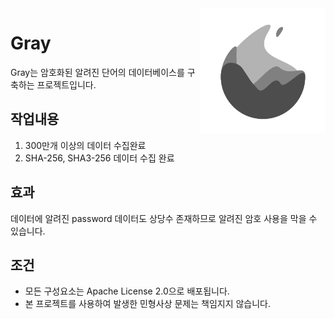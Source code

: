 <img align="right" src=docs/gray.png height="200px">

# Gray
Gray는 암호화된 알려진 단어의 데이터베이스를 구축하는 프로젝트입니다.

## 작업내용
1. 300만개 이상의 데이터 수집완료
2. SHA-256, SHA3-256 데이터 수집 완료

## 효과
데이터에 알려진 password 데이터도 상당수 존재하므로 알려진 암호 사용을 막을 수 있습니다.

## 조건
 - 모든 구성요소는 Apache License 2.0으로 배포됩니다.
 - 본 프로젝트를 사용하여 발생한 민형사상 문제는 책임지지 않습니다.
